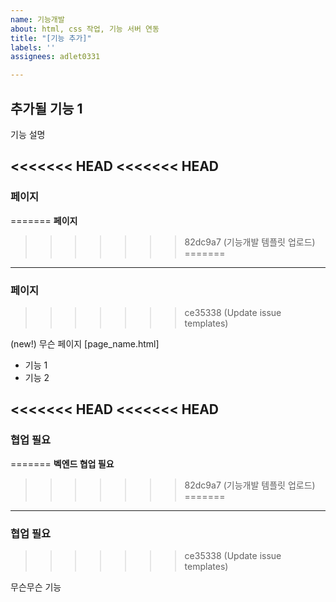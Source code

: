 ```yaml
---
name: 기능개발
about: html, css 작업, 기능 서버 연동
title: "[기능 추가]"
labels: ''
assignees: adlet0331

---
```


## 추가될 기능 1

기능 설명

<<<<<<< HEAD
<<<<<<< HEAD
---
### 페이지
=======
**페이지**
>>>>>>> 82dc9a7 (기능개발 템플릿 업로드)
=======
---
### 페이지
>>>>>>> ce35338 (Update issue templates)

(new!) 무슨 페이지 [page_name.html]

- 기능 1
- 기능 2

<<<<<<< HEAD
<<<<<<< HEAD
---
### 협업 필요
=======
**벡엔드 협업 필요**
>>>>>>> 82dc9a7 (기능개발 템플릿 업로드)
=======
---
### 협업 필요
>>>>>>> ce35338 (Update issue templates)

무슨무슨 기능
